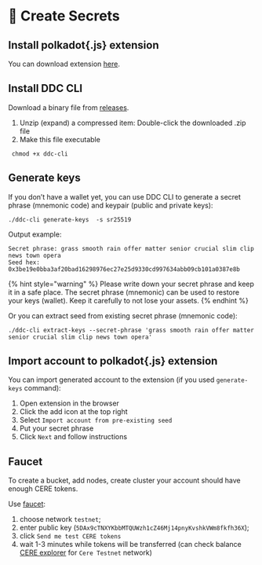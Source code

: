 # 🔑 Create Secrets

## Install polkadot{.js} extension

You can download extension [here](https://polkadot.js.org/extension).

## Install DDC CLI

Download a binary file from [releases](https://github.com/Cerebellum-Network/ddc-cli/releases).

1. Unzip (expand) a compressed item: Double-click the downloaded .zip file
2. Make this file executable

```shell
 chmod +x ddc-cli
```

## Generate keys

If you don’t have a wallet yet, you can use DDC CLI to generate a secret phrase (mnemonic code) and keypair (public and private keys):

```shell
./ddc-cli generate-keys  -s sr25519
```

Output example:

```shell
Secret phrase: grass smooth rain offer matter senior crucial slim clip news town opera
Seed hex:  0x3be19e0bba3af20bad16298976ec27e25d9330cd997634abb09cb101a0387e8b
```

{% hint style="warning" %}
Please write down your secret phrase and keep it in a safe place. The secret phrase (mnemonic) can be used to restore your keys (wallet). Keep it carefully to not lose your assets.
{% endhint %}

Or you can extract seed from existing secret phrase (mnemonic code):

```shell
./ddc-cli extract-keys --secret-phrase 'grass smooth rain offer matter senior crucial slim clip news town opera'
```

## Import account to polkadot{.js} extension

You can import generated account to the extension (if you used `generate-keys` command):

1. Open extension in the browser
2. Click the add icon at the top right
3. Select `Import account from pre-existing seed`
4. Put your secret phrase
5. Click `Next` and follow instructions

## Faucet

To create a bucket, add nodes, create cluster your account should have enough CERE tokens.

Use [faucet](https://stats.cere.network/faucet):

1. choose network `testnet`;
2. enter public key (`5DAx9cTNXYKbbMTQUWzh1cZ46Mj14pnyKvshkVWm8fkfh36X`);
3. click `Send me test CERE tokens`
4. wait 1-3 minutes while tokens will be transferred (can check balance [CERE explorer](https://explorer.cere.network) for `Cere Testnet` network)
